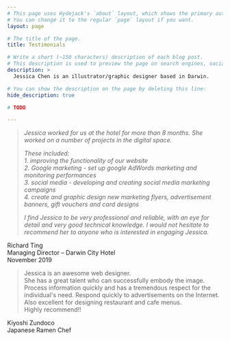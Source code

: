 ```yaml
---
# This page uses Hydejack's `about` layout, which shows the primary author's picture and about text at the top.
# You can change it to the regular `page` layout if you want.
layout: page

# The title of the page.
title: Testimonials

# Write a short (~150 characters) description of each blog post.
# This description is used to preview the page on search engines, social media, etc.
description: >
  Jessica Chen is an illustrator/graphic designer based in Darwin.

# You can show the description on the page by deleting this line:
hide_description: true

# TODO

---
```




> *Jessica worked for us at the hotel for more than 8 months. She worked on a number of projects in the digital space.*
>
> *These included:*  
> *1. improving the functionality of our website*  
> *2. Google marketing - set up google AdWords marketing and monitoring performances*  
> *3. social media - developing and creating social media marketing campaigns*  
> *4. create and graphic design new marketing flyers, advertisement banners, gift vouchers and card designs*  
>
> *I find Jessica to be very professional and reliable, with an eye for detail and very good technical knowledge. I would not hesitate to recommend her to anyone who is interested in engaging Jessica.*

Richard Ting  
Managing Director – Darwin City Hotel  
November 2019 




> Jessica is an awesome web designer.  
> She has a great talent who can successfully embody the image. Process information quickly and has a tremendous respect for the individual's need. Respond quickly to advertisements on the Internet. Also excellent for designing restaurant and cafe menus.  
> Highly recommend!!

Kiyoshi Zundoco  
Japanese Ramen Chef